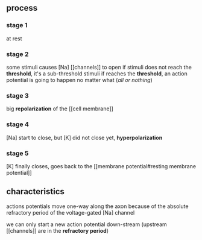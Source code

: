 ## process

### stage 1
at rest

### stage 2
some stimuli causes \[Na\] [[channels]] to open
if stimuli does not reach the **threshold**, it's a sub-threshold stimuli
if reaches the **threshold**, an action potential is going to happen no matter what (*all or nothing*)

### stage 3
big **repolarization** of the [[cell membrane]]


### stage 4
\[Na\] start to close, but \[K\] did not close yet, **hyperpolarization**

### stage 5
\[K\] finally closes, goes back to the [[membrane potential#resting membrane potential]]

## characteristics
actions potentials move one-way along the axon because of the absolute refractory period of the voltage-gated \[Na\] channel

we can only start a new action potential down-stream (upstream [[channels]] are in the **refractory period**)